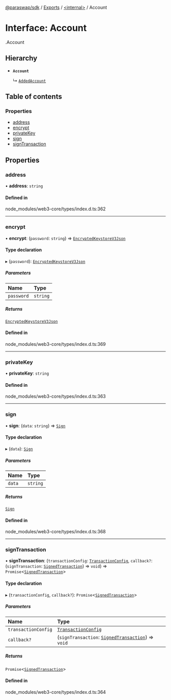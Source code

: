 [@paraswap/sdk](../README.md) / [Exports](../modules.md) / [<internal\>](../modules/internal_.md) / Account

# Interface: Account

[<internal>](../modules/internal_.md).Account

## Hierarchy

- **`Account`**

  ↳ [`AddedAccount`](internal_.AddedAccount.md)

## Table of contents

### Properties

- [address](internal_.Account.md#address)
- [encrypt](internal_.Account.md#encrypt)
- [privateKey](internal_.Account.md#privatekey)
- [sign](internal_.Account.md#sign)
- [signTransaction](internal_.Account.md#signtransaction)

## Properties

### address

• **address**: `string`

#### Defined in

node_modules/web3-core/types/index.d.ts:362

___

### encrypt

• **encrypt**: (`password`: `string`) => [`EncryptedKeystoreV3Json`](internal_.EncryptedKeystoreV3Json.md)

#### Type declaration

▸ (`password`): [`EncryptedKeystoreV3Json`](internal_.EncryptedKeystoreV3Json.md)

##### Parameters

| Name | Type |
| :------ | :------ |
| `password` | `string` |

##### Returns

[`EncryptedKeystoreV3Json`](internal_.EncryptedKeystoreV3Json.md)

#### Defined in

node_modules/web3-core/types/index.d.ts:369

___

### privateKey

• **privateKey**: `string`

#### Defined in

node_modules/web3-core/types/index.d.ts:363

___

### sign

• **sign**: (`data`: `string`) => [`Sign`](internal_.Sign.md)

#### Type declaration

▸ (`data`): [`Sign`](internal_.Sign.md)

##### Parameters

| Name | Type |
| :------ | :------ |
| `data` | `string` |

##### Returns

[`Sign`](internal_.Sign.md)

#### Defined in

node_modules/web3-core/types/index.d.ts:368

___

### signTransaction

• **signTransaction**: (`transactionConfig`: [`TransactionConfig`](internal_.TransactionConfig.md), `callback?`: (`signTransaction`: [`SignedTransaction`](internal_.SignedTransaction.md)) => `void`) => `Promise`<[`SignedTransaction`](internal_.SignedTransaction.md)\>

#### Type declaration

▸ (`transactionConfig`, `callback?`): `Promise`<[`SignedTransaction`](internal_.SignedTransaction.md)\>

##### Parameters

| Name | Type |
| :------ | :------ |
| `transactionConfig` | [`TransactionConfig`](internal_.TransactionConfig.md) |
| `callback?` | (`signTransaction`: [`SignedTransaction`](internal_.SignedTransaction.md)) => `void` |

##### Returns

`Promise`<[`SignedTransaction`](internal_.SignedTransaction.md)\>

#### Defined in

node_modules/web3-core/types/index.d.ts:364
